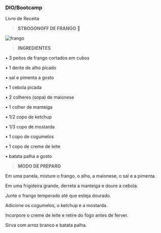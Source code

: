 ### DIO/Bootcamp

Livro de Receita


> **STROGONOFF DE FRANGO** 🐔
 
![frango](https://user-images.githubusercontent.com/89816943/210690386-2363dfa8-3d99-4b39-af2f-a2fa56cdba64.jpg)
 
 > **INGREDIENTES**

• 3 peitos de frango cortados em cubos

• 1 dente de alho picado

• sal e pimenta a gosto

• 1 cebola picada

• 2 colheres (sopa) de maionese

• 1 colher de manteiga

• 1/2 copo de ketchup

• 1/3 copo de mostarda

• 1 copo de cogumelos

• 1 copo de creme de leite

• batata palha a gosto

> **MODO DE PREPARO**

Em uma panela, misture o frango, o alho, a maionese, o sal e a pimenta.

Em uma frigideira grande, derreta a manteiga e doure a cebola.

Junte o frango temperado até que esteja dourado.

Adicione os cogumelos, o ketchup e a mostarda.

Incorpore o creme de leite e retire do fogo antes de ferver.

Sirva com arroz branco e batata palha.
